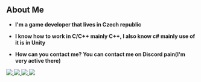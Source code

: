## About Me
- **I'm a game developer that lives in Czech republic**

- ‍**I know how to work in C/C++ mainly C++, I also know c# mainly use of it is in Unity**

- **How can you contact me? You can contact me on Discord pain(I'm very active there)**

<p align="left"> 
    <a href="https://isocpp.org/" target="_blank"> <img src="https://img.icons8.com/color/48/000000/c-plus-plus-logo.png"/> </a>
    <a href="https://docs.microsoft.com/cs-cz/dotnet/csharp/" target="_blank"> <img src="https://img.icons8.com/color/48/c-sharp-logo.png"/> </a>
    <a href="https://www.unrealengine.com/" target="_blank"> <img src="https://img.icons8.com/nolan/48/unreal-engine.png"/> </a>
    <a href="https://unity.com/" target="_blank"> <img src="https://img.icons8.com/ios-filled/48/unity.png"/> </a>
</p>
